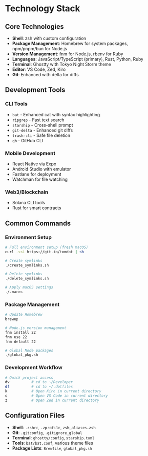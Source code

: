 # Technology Stack

## Core Technologies

- **Shell**: zsh with custom configuration
- **Package Management**: Homebrew for system packages, npm/pnpm/bun for Node.js
- **Version Management**: fnm for Node.js, rbenv for Ruby
- **Languages**: JavaScript/TypeScript (primary), Rust, Python, Ruby
- **Terminal**: Ghostty with Tokyo Night Storm theme
- **Editor**: VS Code, Zed, Kiro
- **Git**: Enhanced with delta for diffs

## Development Tools

### CLI Tools

- `bat` - Enhanced cat with syntax highlighting
- `ripgrep` - Fast text search
- `starship` - Cross-shell prompt
- `git-delta` - Enhanced git diffs
- `trash-cli` - Safe file deletion
- `gh` - GitHub CLI

### Mobile Development

- React Native via Expo
- Android Studio with emulator
- Fastlane for deployment
- Watchman for file watching

### Web3/Blockchain

- Solana CLI tools
- Rust for smart contracts

## Common Commands

### Environment Setup

```bash
# Full environment setup (fresh macOS)
curl -ssL https://git.io/tomdot | sh

# Create symlinks
./create_symlinks.sh

# Delete symlinks
./delete_symlinks.sh

# Apply macOS settings
./.macos
```

### Package Management

```bash
# Update Homebrew
brewup

# Node.js version management
fnm install 22
fnm use 22
fnm default 22

# Global Node packages
./global_pkg.sh
```

### Development Workflow

```bash
# Quick project access
dv          # cd to ~/Developer
df          # cd to ~/.dotfiles
k           # Open Kiro in current directory
c           # Open VS Code in current directory
z           # Open Zed in current directory
```

## Configuration Files

- **Shell**: `.zshrc`, `.zprofile`, `zsh_aliases.zsh`
- **Git**: `.gitconfig`, `.gitignore_global`
- **Terminal**: `ghostty/config`, `starship.toml`
- **Tools**: `bat/bat.conf`, various theme files
- **Package Lists**: `Brewfile`, `global_pkg.sh`
